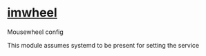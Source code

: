 # [imwheel](https://wiki.archlinux.org/index.php/IMWheel)

Mousewheel config

This module assumes systemd to be present for setting the service
